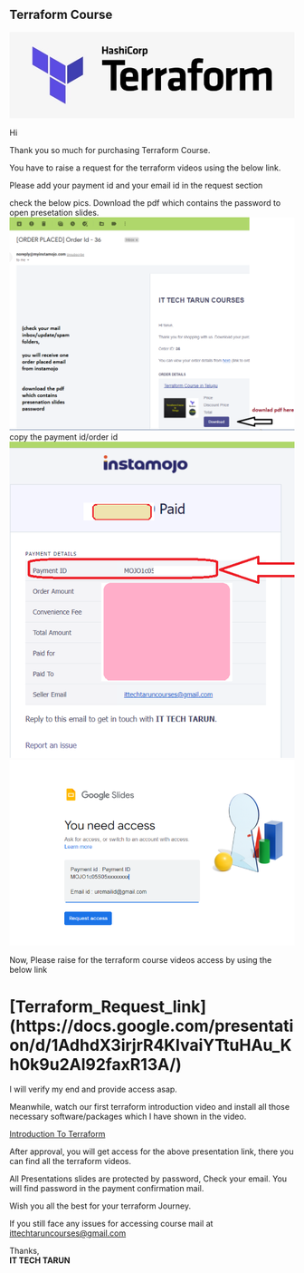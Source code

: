 ## Terraform Course

![](imgs/tf_img.png)

Hi

Thank you so much for purchasing Terraform Course.


You have to raise a request for the terraform videos using the below link.

Please add your payment id and your email id in the request section

check the below pics.
Download the pdf which contains the password to open presetation slides.
![](imgs/order_confirmation.png)
copy the payment id/order id
![](imgs/payment_confirm.png)
![](imgs/raise_request.png)

Now, Please raise for the terraform course videos access by using the below link

<h1>[Terraform_Request_link](https://docs.google.com/presentation/d/1AdhdX3irjrR4KIvaiYTtuHAu_Kh0k9u2Al92faxR13A/)</h1>


I will verify my end and provide access asap.

Meanwhile, watch our first terraform introduction video and install all those necessary software/packages which I have shown in the video.

[Introduction To Terraform](https://youtu.be/MfPzmNQbUzg)

After approval, you will get access for the above presentation link, there you can find all the terraform videos.

All Presentations slides are protected by password, Check your email. You will find password in the payment confirmation mail.

Wish you all the best for your terraform Journey.

If you still face any issues for accessing course mail at 
ittechtaruncourses@gmail.com


Thanks,</br>
<b>IT TECH TARUN</b>

